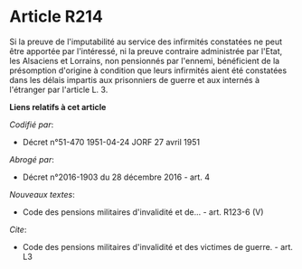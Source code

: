 # Article R214

Si la preuve de l'imputabilité au service des infirmités constatées ne peut être apportée par l'intéressé, ni la preuve
contraire administrée par l'Etat, les Alsaciens et Lorrains, non pensionnés par l'ennemi, bénéficient de la présomption
d'origine à condition que leurs infirmités aient été constatées dans les délais impartis aux prisonniers de guerre et aux
internés à l'étranger par l'article L. 3.

**Liens relatifs à cet article**

_Codifié par_:

  - Décret n°51-470 1951-04-24 JORF 27 avril 1951

_Abrogé par_:

  - Décret n°2016-1903 du 28 décembre 2016 - art. 4

_Nouveaux textes_:

  - Code des pensions militaires d'invalidité et de... - art. R123-6 (V)

_Cite_:

  - Code des pensions militaires d'invalidité et des victimes de guerre. - art. L3
